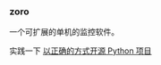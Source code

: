 ### zoro

一个可扩展的单机的监控软件。

实践一下 [以正确的方式开源 Python 项目](http://www.oschina.net/translate/open-sourcing-a-python-project-the-right-way)
